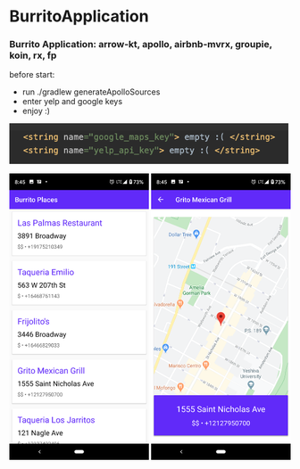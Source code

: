 # BurritoApplication

### Burrito Application: arrow-kt, apollo, airbnb-mvrx, groupie, koin, rx, fp

before start:
- run ./gradlew generateApolloSources
- enter yelp and google keys
- enjoy :)

<img src="https://github.com/AndreiZykov/BurritoApplication/blob/master/screenshots/screenshot_3.png"
       width="500" />

<div>
  <img src="https://github.com/AndreiZykov/BurritoApplication/blob/master/screenshots/screenshot_2.png"
       width="250" />
  <img src="https://github.com/AndreiZykov/BurritoApplication/blob/master/screenshots/screenshot_1.png"
       width="250" />
</div>  


